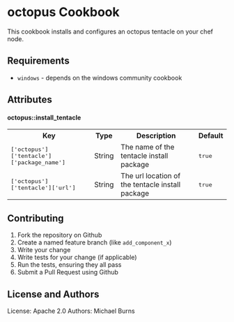 octopus Cookbook
================
This cookbook installs and configures an octopus tentacle on your chef node.


Requirements
------------
- `windows` - depends on the windows community cookbook

Attributes
----------

#### octopus::install_tentacle
<table>
  <tr>
    <th>Key</th>
    <th>Type</th>
    <th>Description</th>
    <th>Default</th>
  </tr>
  <tr>
    <td><tt>['octopus']['tentacle']['package_name']</tt></td>
    <td>String</td>
    <td>The name of the tentacle install package</td>
    <td><tt>true</tt></td>
  </tr>
  <tr>
    <td><tt>['octopus']['tentacle']['url']</tt></td>
    <td>String</td>
    <td>The url location of the tentacle install package</td>
    <td><tt>true</tt></td>
  </tr>
</table>


Contributing
------------

1. Fork the repository on Github
2. Create a named feature branch (like `add_component_x`)
3. Write your change
4. Write tests for your change (if applicable)
5. Run the tests, ensuring they all pass
6. Submit a Pull Request using Github

License and Authors
-------------------
License: Apache 2.0
Authors: Michael Burns

